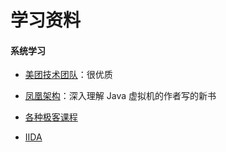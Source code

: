 # 学习资料

#### 系统学习
* [美团技术团队](https://tech.meituan.com/)：很优质

* [凤凰架构](http://icyfenix.cn/)：深入理解 Java 虚拟机的作者写的新书

* [各种极客课程](https://gitee.com/liliecnu/geek_crawler)

* [IIDA](https://github.com/Vonng/ddia)